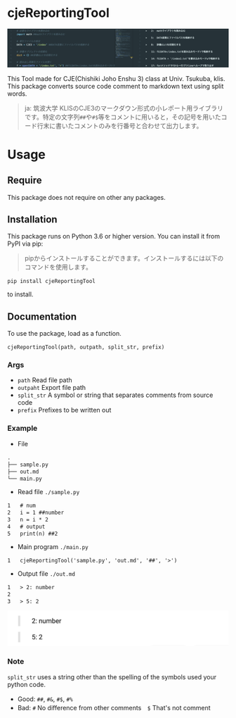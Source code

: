 # cjeReportingTool
![example](./img/image.png "サンプル")


This Tool made for CJE(Chishiki Joho Enshu 3) class at Univ. Tsukuba, klis.  
This package converts source code comment to markdown text using split words.  

>ja: 筑波大学 KLISのCJE3のマークダウン形式の小レポート用ライブラリです。特定の文字列`##`や`#$`等をコメントに用いると，その記号を用いたコード行末に書いたコメントのみを行番号と合わせて出力します。

# Usage

## Require
This package does not require on other any packages.


## Installation
This package runs on Python 3.6 or higher version. You can install it from PyPI via pip:  
> pipからインストールすることができます。インストールするには以下のコマンドを使用します。
```
pip install cjeReportingTool
```

to install.

## Documentation
To use the package, load as a function.

```
cjeReportingTool(path, outpath, split_str, prefix)
```
### Args
- `path` Read file path
- `outpaht` Export file path
- `split_str` A symbol or string that separates comments from source code
- `prefix` Prefixes to be written out

### Example
- File
```
.
├── sample.py
├── out.md
└── main.py
```
- Read file `./sample.py`
```
1   # num
2   i = 1 ##number
3   n = i * 2 
4   # output
5   print(n) ##2
```
- Main program `./main.py`
```
1   cjeReportingTool('sample.py', 'out.md', '##', '>')
```

- Output file  `./out.md`
```
1   > 2: number
2   
3   > 5: 2
```
![example](./img/preview_ex.png "サンプル")

### Note
`split_str` uses a string other than the spelling of the symbols used your python code.
- Good: `##`, `#&`, `#$`, `#%`　　
- Bad: `#` No difference from other comments　`$` That's not comment